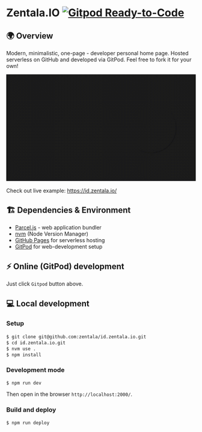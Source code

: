 # Zentala.IO [![Gitpod Ready-to-Code](https://img.shields.io/badge/Gitpod-ready--to--code-blue?logo=gitpod)](https://gitpod.io/#https://github.com/zentala/id.zentala.io)

## 🌍 Overview
Modern, minimalistic, one-page - developer personal home page. Hosted serverless on GitHub and developed via GitPod. Feel free to fork it for your own!

![Design animated preview](preview.gif "Design animated preview")

Check out live example: https://id.zentala.io/


## 🏗 Dependencies & Environment
* [Parcel.js](https://parceljs.org/) - web application bundler
* [nvm](https://github.com/nvm-sh/nvm) (Node Version Manager)
* [GitHub Pages](https://pages.github.com/) for serverless hosting
* [GitPod](https://www.gitpod.io/) for web-development setup

## ⚡️ Online (GitPod) development
Just click `Gitpod` button above.

## 💻 Local development
### Setup
```
$ git clone git@github.com:zentala/id.zentala.io.git
$ cd id.zentala.io.git
$ nvm use .
$ npm install
```

### Development mode
```
$ npm run dev
```
Then open in the browser `http://localhost:2000/`.

### Build and deploy
```
$ npm run deploy
```
